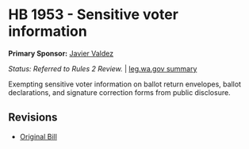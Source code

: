# HB 1953 - Sensitive voter information
**Primary Sponsor:** [Javier Valdez](/person/leg/javier.valdez.md)

*Status: Referred to Rules 2 Review.* | [leg.wa.gov summary](https://app.leg.wa.gov/billsummary?BillNumber=1953&Year=2021)

Exempting sensitive voter information on ballot return envelopes, ballot declarations, and signature correction forms from public disclosure.

## Revisions
* [Original Bill](1/)